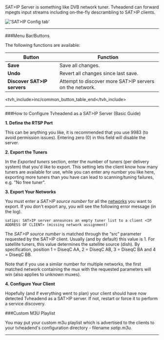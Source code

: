 SAT\>IP Server is something like DVB network tuner. Tvheadend can
forward mpegts input streams including on-the-fly descrambling to SAT\>IP
clients.

!['SAT\>IP Config tab'](static/img/doc/satip_server/tab.png)

---

###Menu Bar/Buttons

The following functions are available:

Button                      | Function
----------------------------|-------------------
**Save**                    | Save all changes.
**Undo**                    | Revert all changes since last save.
**Discover SAT\>IP servers**| Attempt to discover more SAT>IP servers on the network.
<tvh_include>inc/common_button_table_end</tvh_include>

---

###How to Configure Tvheadend as a SAT\>IP Server (Basic Guide)

**1. Define the RTSP Port**

This can be anything you like, it is recommended that you use 9983 
(to avoid permission issues). Entering zero (0) in this field will 
disable the server. 

**2. Export the Tuners**

In the *Exported tuners* section, enter the number of tuners (per 
delivery system) that you'd like to export. This setting lets the 
client know how many tuners are available for use, while you can enter 
any number you like here, exporting more tuners than you have can lead 
to scanning/tuning failures, e.g. "No free tuner".

**3. Export Your Networks** 

You must enter a *SAT\>IP source number* for all the 
[networks](class/mpegts_network) you want to export. If you don't export 
any, you will see the following error message (in the log).

`satips: SAT>IP server announces an empty tuner list to a client <IP ADDRESS OF CLIENT> (missing network assignment)` 

The *SAT\>IP source number* is matched through the “src” parameter 
requested by the SAT\>IP client. Usually (and by default) this value 
is 1. For satellite tuners, this value determines the satellite source 
(dish). By specification, position 1 = DiseqC AA, 2 = DiseqC AB, 3 = 
DiseqC BA and 4 = DiseqC BB.

Note that if you use a similar number for multiple 
networks, the first matched network containing the mux with the 
requested parameters will win (also applies to unknown muxes).

**4. Configure Your Client**

Hopefully (and if everything went to plan) your client should have 
now detected Tvheadend as a SAT\>IP server. If not, restart or force 
it to perform a service discovery.

###Custom M3U Playlist

You may put your custom m3u playlist which is advertised to the clients
to your tvheadend's configuration directory - filename *satip.m3u*.

---
